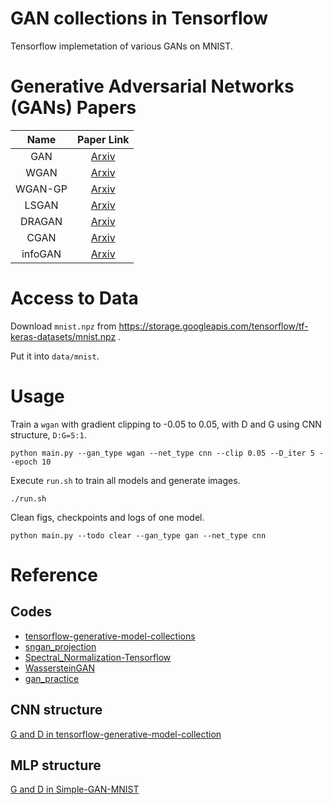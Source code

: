 <script type="text/javascript" src="http://cdn.mathjax.org/mathjax/latest/MathJax.js?config=default"></script>

# GAN collections in Tensorflow

Tensorflow implemetation of various GANs on MNIST.

# Generative Adversarial Networks (GANs) Papers

|Name|Paper Link |
|:--:|:--:|
|GAN|[Arxiv](https://arxiv.org/abs/1406.2661)|
|WGAN|[Arxiv](https://arxiv.org/abs/1701.07875) |
|WGAN-GP|[Arxiv](https://arxiv.org/abs/1704.00028) |
|LSGAN|[Arxiv](https://arxiv.org/abs/1611.04076)|
|DRAGAN|[Arxiv](https://arxiv.org/abs/1705.07215)|
|CGAN|[Arxiv](https://arxiv.org/abs/1411.1784)|
|infoGAN|[Arxiv](https://arxiv.org/abs/1606.03657)|


# Access to Data

Download `mnist.npz` from https://storage.googleapis.com/tensorflow/tf-keras-datasets/mnist.npz .

Put it into `data/mnist`.

# Usage

Train a `wgan` with gradient clipping to -0.05 to 0.05, with D and G using CNN structure, `D:G=5:1`.

```shell
python main.py --gan_type wgan --net_type cnn --clip 0.05 --D_iter 5 --epoch 10 
```

Execute `run.sh` to train all models and generate images.
```shell
./run.sh
```

Clean figs, checkpoints and logs of one model.

```shell
python main.py --todo clear --gan_type gan --net_type cnn  
```

# Reference

## Codes

- [tensorflow-generative-model-collections](https://github.com/hwalsuklee/tensorflow-generative-model-collections)
- [sngan_projection](https://github.com/pfnet-research/sngan_projection)
- [Spectral_Normalization-Tensorflow](https://github.com/taki0112/Spectral_Normalization-Tensorflow)
- [WassersteinGAN](https://github.com/shekkizh/WassersteinGAN.tensorflow)
- [gan_practice](https://github.com/handspeaker/gan_practice)

## CNN structure

[G and D in tensorflow-generative-model-collection](https://github.com/hwalsuklee/tensorflow-generative-model-collections/blob/master/GAN.py)

## MLP structure

[G and D in Simple-GAN-MNIST](https://github.com/hdidwania/Simple-GAN-MNIST/blob/master/gan_code.ipynb)

